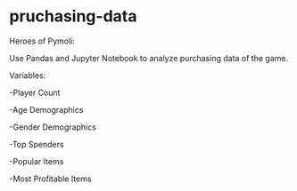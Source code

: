 # pruchasing-data

Heroes of Pymoli:

Use Pandas and Jupyter Notebook to analyze purchasing data of the game.

Variables: 

-Player Count

-Age Demographics

-Gender Demographics 

-Top Spenders

-Popular Items

-Most Profitable Items

